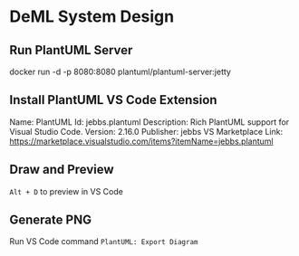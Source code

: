 # DeML System Design

## Run PlantUML Server

docker run -d -p 8080:8080 plantuml/plantuml-server:jetty

## Install PlantUML VS Code Extension

Name: PlantUML
Id: jebbs.plantuml
Description: Rich PlantUML support for Visual Studio Code.
Version: 2.16.0
Publisher: jebbs
VS Marketplace Link: <https://marketplace.visualstudio.com/items?itemName=jebbs.plantuml>

## Draw and Preview

`Alt + D` to preview in VS Code

## Generate PNG

Run VS Code command `PlantUML: Export Diagram`
